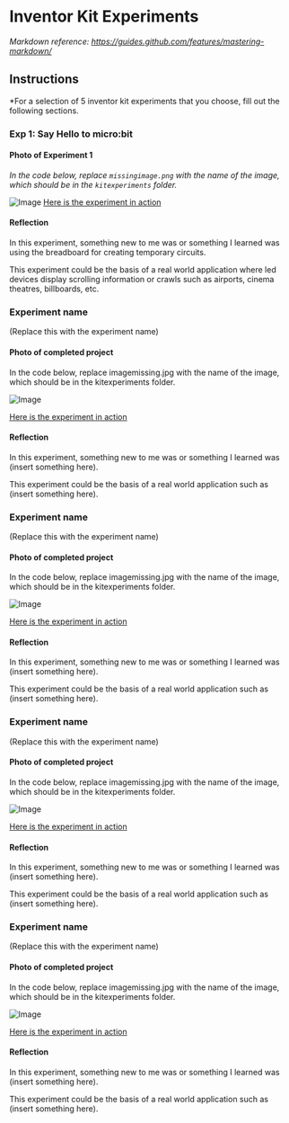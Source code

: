 # Inventor Kit Experiments

*Markdown reference: https://guides.github.com/features/mastering-markdown/*

## Instructions ##

*For a selection of 5 inventor kit experiments that you choose, fill out the following sections.

### Exp 1: Say Hello to micro:bit ###

#### Photo of Experiment 1 ####
*In the code below, replace `missingimage.png` with the name of the image, which should be in the `kitexperiments` folder.*

![Image](exp1.jpg)
[Here is the experiment in action](https://github.com/kaeleiby/1701QCA-Assessment1/blob/master/experiments/exp1.mp4)

#### Reflection ####

In this experiment, something new to me was or something I learned was using the breadboard for creating temporary circuits.

This experiment could be the basis of a real world application where led devices display scrolling information or crawls such as airports, cinema theatres, billboards, etc.

### Experiment name ###

(Replace this with the experiment name)

#### Photo of completed project ####
In the code below, replace imagemissing.jpg with the name of the image, which should be in the kitexperiments folder.

![Image](exp2.jpg)

[Here is the experiment in action](https://github.com/kaeleiby/1701QCA-Assessment1/blob/master/experiments/exp2.mp4)

#### Reflection ####

In this experiment, something new to me was or something I learned was (insert something here).

This experiment could be the basis of a real world application such as (insert something here).

### Experiment name ###

(Replace this with the experiment name)

#### Photo of completed project ####
In the code below, replace imagemissing.jpg with the name of the image, which should be in the kitexperiments folder.

![Image](exp3.jpg)

[Here is the experiment in action](https://github.com/kaeleiby/1701QCA-Assessment1/blob/master/experiments/exp3.mp4)

#### Reflection ####

In this experiment, something new to me was or something I learned was (insert something here).

This experiment could be the basis of a real world application such as (insert something here).

### Experiment name ###

(Replace this with the experiment name)

#### Photo of completed project ####
In the code below, replace imagemissing.jpg with the name of the image, which should be in the kitexperiments folder.

![Image](exp4.jpg)

[Here is the experiment in action](https://github.com/kaeleiby/1701QCA-Assessment1/blob/master/experiments/exp4.mp4)

#### Reflection ####

In this experiment, something new to me was or something I learned was (insert something here).

This experiment could be the basis of a real world application such as (insert something here).

### Experiment name ###

(Replace this with the experiment name)

#### Photo of completed project ####
In the code below, replace imagemissing.jpg with the name of the image, which should be in the kitexperiments folder.

![Image](exp5.jpg)

[Here is the experiment in action](https://github.com/kaeleiby/1701QCA-Assessment1/blob/master/experiments/exp5.mp4)

#### Reflection ####

In this experiment, something new to me was or something I learned was (insert something here).

This experiment could be the basis of a real world application such as (insert something here).

